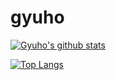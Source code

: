 # gyuho

[![Gyuho's github stats](https://github-readme-stats.vercel.app/api?username=gyuhooo&theme=dark&show_icons=true)](https://github.com/anuraghazra/github-readme-stats)


[![Top Langs](https://github-readme-stats.vercel.app/api/top-langs/?username=gyuhooo&layout=compact)](https://github.com/anuraghazra/github-readme-stats)
